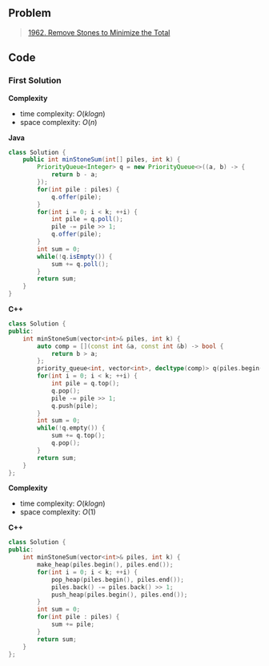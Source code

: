 ## Problem

> [1962. Remove Stones to Minimize the Total](https://leetcode.cn/problems/remove-stones-to-minimize-the-total/)

## Code

### First Solution

**Complexity**

- time complexity: $O(klogn)$
- space complexity: $O(n)$

**Java**

```java
class Solution {
    public int minStoneSum(int[] piles, int k) {
        PriorityQueue<Integer> q = new PriorityQueue<>((a, b) -> {
            return b - a;
        });
        for(int pile : piles) {
            q.offer(pile);
        }
        for(int i = 0; i < k; ++i) {
            int pile = q.poll();
            pile -= pile >> 1;
            q.offer(pile);
        }
        int sum = 0;
        while(!q.isEmpty()) {
            sum += q.poll();
        }
        return sum;
    }
}
```

**C++**

``` c++
class Solution {
public:
    int minStoneSum(vector<int>& piles, int k) {
        auto comp = [](const int &a, const int &b) -> bool {
            return b > a;
        };
        priority_queue<int, vector<int>, decltype(comp)> q(piles.begin(), piles.end(), comp);
        for(int i = 0; i < k; ++i) {
            int pile = q.top();
            q.pop();
            pile -= pile >> 1;
            q.push(pile);
        }
        int sum = 0;
        while(!q.empty()) {
            sum += q.top();
            q.pop();
        }
        return sum;
    }
};
```

**Complexity**

- time complexity: $O(klogn)$
- space complexity: $O(1)$

**C++**

```c++
class Solution {
public:
    int minStoneSum(vector<int>& piles, int k) {
        make_heap(piles.begin(), piles.end());
        for(int i = 0; i < k; ++i) {
            pop_heap(piles.begin(), piles.end());
            piles.back() -= piles.back() >> 1;
            push_heap(piles.begin(), piles.end());
        }
        int sum = 0;
        for(int pile : piles) {
            sum += pile;
        }
        return sum;
    }
};
```

